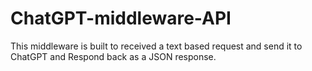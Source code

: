 # ChatGPT-middleware-API
This middleware is built to received  a text based request and send it to ChatGPT and Respond back as a JSON response.
